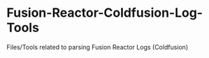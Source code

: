 # Fusion-Reactor-Coldfusion-Log-Tools
Files/Tools related to parsing Fusion Reactor Logs (Coldfusion)
